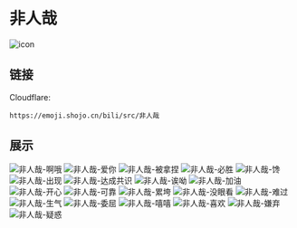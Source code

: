 # 非人哉
![icon](https://emoji.shojo.cn/bili/src/非人哉/icon.png)
## 链接
Cloudflare:
```
https://emoji.shojo.cn/bili/src/非人哉
```
## 展示
![非人哉-啊哦](https://emoji.shojo.cn/bili/src/非人哉/非人哉-啊哦.png)
![非人哉-爱你](https://emoji.shojo.cn/bili/src/非人哉/非人哉-爱你.png)
![非人哉-被拿捏](https://emoji.shojo.cn/bili/src/非人哉/非人哉-被拿捏.png)
![非人哉-必胜](https://emoji.shojo.cn/bili/src/非人哉/非人哉-必胜.png)
![非人哉-馋](https://emoji.shojo.cn/bili/src/非人哉/非人哉-馋.png)
![非人哉-出现](https://emoji.shojo.cn/bili/src/非人哉/非人哉-出现.png)
![非人哉-达成共识](https://emoji.shojo.cn/bili/src/非人哉/非人哉-达成共识.png)
![非人哉-诶呦](https://emoji.shojo.cn/bili/src/非人哉/非人哉-诶呦.png)
![非人哉-加油](https://emoji.shojo.cn/bili/src/非人哉/非人哉-加油.png)
![非人哉-开心](https://emoji.shojo.cn/bili/src/非人哉/非人哉-开心.png)
![非人哉-可靠](https://emoji.shojo.cn/bili/src/非人哉/非人哉-可靠.png)
![非人哉-累垮](https://emoji.shojo.cn/bili/src/非人哉/非人哉-累垮.png)
![非人哉-没眼看](https://emoji.shojo.cn/bili/src/非人哉/非人哉-没眼看.png)
![非人哉-难过](https://emoji.shojo.cn/bili/src/非人哉/非人哉-难过.png)
![非人哉-生气](https://emoji.shojo.cn/bili/src/非人哉/非人哉-生气.png)
![非人哉-委屈](https://emoji.shojo.cn/bili/src/非人哉/非人哉-委屈.png)
![非人哉-嘻嘻](https://emoji.shojo.cn/bili/src/非人哉/非人哉-嘻嘻.png)
![非人哉-喜欢](https://emoji.shojo.cn/bili/src/非人哉/非人哉-喜欢.png)
![非人哉-嫌弃](https://emoji.shojo.cn/bili/src/非人哉/非人哉-嫌弃.png)
![非人哉-疑惑](https://emoji.shojo.cn/bili/src/非人哉/非人哉-疑惑.png)

